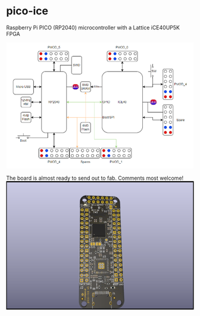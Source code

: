 # pico-ice

Raspberry Pi PICO (RP2040) microcontroller with a Lattice iCE40UP5K FPGA

![pico-ice Block Diagram](./Docs/pico-ice-blocks.png)

The board is almost ready to send out to fab. Comments most welcome!
![pico-ice Front](./Docs/pico-ice-front.png)